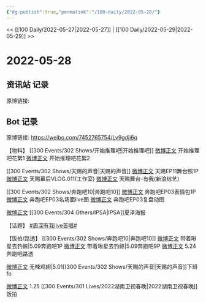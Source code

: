 ```yaml
---
{"dg-publish":true,"permalink":"/100-daily/2022-05-28/"}
---
```



<< [[100 Daily/2022-05-27\|2022-05-27]] | [[100 Daily/2022-05-29\|2022-05-29]] >>

# 2022-05-28

## 资讯站 记录

原博链接:

## Bot 记录

原博链接: https://weibo.com/7452765754/Lv9gdji6q

【物料】
[[300 Events/302 Shows/开始推理吧\|开始推理吧]]
[微博正文](https://m.weibo.cn/2162247381/4774034568907048) 开始推理吧花絮1
[微博正文](https://m.weibo.cn/2162247381/4774037086274564) 开始推理吧花絮2

[[300 Events/302 Shows/天赐的声音\|天赐的声音]]
[微博正文](https://m.weibo.cn/1315706994/4774100004241648) 天赐EP11舞台照1P
[微博正文](https://m.weibo.cn/7478855230/4774158656868505) 天赐幕后VLOG.011(工作室)
[微博正文](https://m.weibo.cn/1878335471/4774075072774191) 天赐舞台-有我(新浪综艺)

[[300 Events/302 Shows/奔跑吧10\|奔跑吧10]]
[微博正文](https://m.weibo.cn/5242381821/4774130198512095) 奔跑吧EP03表情包1P
[微博正文](https://m.weibo.cn/5242381821/4774054702088356) 奔跑吧EP03名场面live图
[微博正文](https://m.weibo.cn/5242381821/4774083240395836) 奔跑吧EP03复盘动图

[微博正文](https://m.weibo.cn/1851789841/4774101719190397) [[300 Events/304 Others/IPSA\|IPSA]]夏泽海报

【话题】
[#周深有我live首唱#](https://s.weibo.com/weibo?q=%23%E5%91%A8%E6%B7%B1%E6%9C%89%E6%88%91live%E9%A6%96%E5%94%B1%23)

【饭拍/路透】
[[300 Events/302 Shows/奔跑吧10\|奔跑吧10]]
[微博正文](https://m.weibo.cn/3246571812/4774229084734040) 带着啾星去钓鲸|5.09奔跑吧1P
[微博正文](https://m.weibo.cn/3246571812/4774240244471337) 带着啾星去钓鲸|5.09奔跑吧9P
[微博正文](https://m.weibo.cn/7495641082/4774228840680809) 5.24奔跑吧路透

[微博正文](https://m.weibo.cn/7495641082/4773891770157749) 无辣鸡翅|5.01[[300 Events/302 Shows/天赐的声音\|天赐的声音]]下班fo

[微博正文](https://m.weibo.cn/6083110602/4774197923941744) 1.25 [[300 Events/301 Lives/2022湖南卫视春晚\|2022湖南卫视春晚]]饭拍

